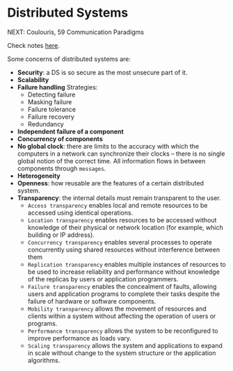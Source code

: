 # Distributed Systems

NEXT: Coulouris, 59 Communication Paradigms

Check notes [here](notes/index.md).

Some concerns of distributed systems are:
* **Security**: a DS is so secure as the most unsecure part of it.
* **Scalability**
* **Failure handling**
	Strategies:
	* Detecting failure
	* Masking failure
	* Failure tolerance
	* Failure recovery
	* Redundancy
* **Independent failure of a component**
* **Concurrency of components**
* **No global clock**: there are limits to the accuracy with which the computers in a network can synchronize their clocks – there is no single global notion of the correct time. All information flows in between components through `messages`.
* **Heterogeneity**
* **Openness**: how reusable are the features of a certain distributed system.
* **Transparency**: the internal details must remain transparent to the user.
	* `Access transparency` enables local and remote resources to be accessed using identical operations.
	* `Location transparency` enables resources to be accessed without knowledge of their physical or network location (for example, which building or IP address).
	* `Concurrency transparency` enables several processes to operate concurrently using shared resources without interference between them
	* `Replication transparency` enables multiple instances of resources to be used to increase reliability and performance without knowledge of the replicas by users or application programmers.
	* `Failure transparency` enables the concealment of faults, allowing users and application programs to complete their tasks despite the failure of hardware or software components.
	* `Mobility transparency` allows the movement of resources and clients within a system without affecting the operation of users or programs.
	* `Performance transparency` allows the system to be reconfigured to improve performance as loads vary.
	* `Scaling transparency` allows the system and applications to expand in scale without change to the system structure or the application algorithms. 
